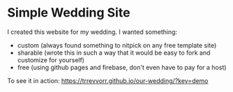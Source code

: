 # Simple Wedding Site

I created this website for my wedding. I wanted something:

-   custom (always found something to nitpick on any free template site)
-   sharable (wrote this in such a way that it would be easy to fork and customize for yourself)
-   free (using github pages and firebase, don't even have to pay for a host)

To see it in action: https://trrevvorr.github.io/our-wedding/?key=demo

